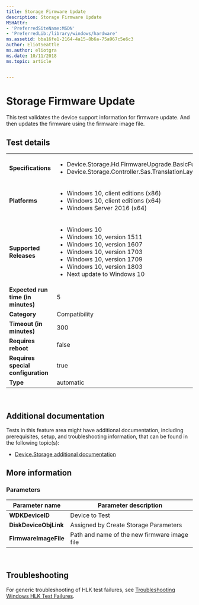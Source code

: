 ```yaml
---
title: Storage Firmware Update
description: Storage Firmware Update
MSHAttr:
- 'PreferredSiteName:MSDN'
- 'PreferredLib:/library/windows/hardware'
ms.assetid: bba16fe1-2164-4a15-8b6a-75a967c5e6c3
author: EliotSeattle
ms.author: eliotgra
ms.date: 10/11/2018
ms.topic: article


---
```


# <span id="p_hlk_test.ccac8651-e523-48b2-8f8d-4ead94a8fb61"></span>Storage Firmware Update


This test validates the device support information for firmware update. And then updates the firmware using the firmware image file.

## Test details
|||
|---|---|
| **Specifications**  | <ul><li>Device.Storage.Hd.FirmwareUpgrade.BasicFunction</li><li>Device.Storage.Controller.Sas.TranslationLayer</li></ul> |  
| **Platforms**   | <ul><li>Windows 10, client editions (x86)</li><li>Windows 10, client editions (x64)</li><li>Windows Server 2016 (x64)</li></ul> |
| **Supported Releases** | <ul><li>Windows 10</li><li>Windows 10, version 1511</li><li>Windows 10, version 1607</li><li>Windows 10, version 1703</li><li>Windows 10, version 1709</li><li>Windows 10, version 1803</li><li>Next update to Windows 10</li></ul> |
|**Expected run time (in minutes)**| 5 |
|**Category**| Compatibility |
|**Timeout (in minutes)**| 300 |
|**Requires reboot**| false |
|**Requires special configuration**| true |
|**Type**| automatic |

 

## <span id="Additional_documentation"></span><span id="additional_documentation"></span><span id="ADDITIONAL_DOCUMENTATION"></span>Additional documentation


Tests in this feature area might have additional documentation, including prerequisites, setup, and troubleshooting information, that can be found in the following topic(s):

-   [Device.Storage additional documentation](device-storage-additional-documentation.md)

## <span id="More_information"></span><span id="more_information"></span><span id="MORE_INFORMATION"></span>More information


### <span id="Parameters"></span><span id="parameters"></span><span id="PARAMETERS"></span>Parameters

| Parameter name        | Parameter description                        |
|-----------------------|----------------------------------------------|
| **WDKDeviceID**       | Device to Test                               |
| **DiskDeviceObjLink** | Assigned by Create Storage Parameters        |
| **FirmwareImageFile** | Path and name of the new firmware image file |

 

## <span id="Troubleshooting"></span><span id="troubleshooting"></span><span id="TROUBLESHOOTING"></span>Troubleshooting


For generic troubleshooting of HLK test failures, see [Troubleshooting Windows HLK Test Failures](..\user\troubleshooting-windows-hlk-test-failures.md).

 

 






